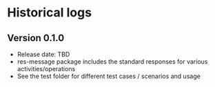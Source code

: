 # Historical logs

## Version 0.1.0

- Release date: TBD
- res-message package includes the standard responses for various activities/operations
- See the test folder for different test cases / scenarios and usage
